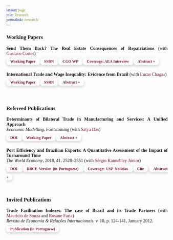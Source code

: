 ```yaml
---
layout: page
title: Research
permalink: /research/
---
```


<style>
 
 html * {
        font-family: Cambria,Georgia,serif; 
      }
   
   .iframe-container {
  padding-top: 56.25%;
  position: relative;
   }

.iframe-container iframe {
   border: 0;
   height: 100%;
   width: 100%;
   position: absolute;
   top: 0;
   left: 0;
 }
   
  .button {
     border: none;
     color: white;
     padding: 8px 32px;
     text-align: center;
     text-decoration: none;
     display: inline-block;
     font-size: 16px;
     margin: 0px 0px;
     transition-duration: 0.4s;
     cursor: pointer;
}
   
 .button-1 {
  background-color: #FFFFFF;
  border: 0;
  border-radius: .5rem;
  box-sizing: border-box;
  /*color: #1f4071;*/
  color: #86152c;
  font-family: Cambria,Georgia,serif; 
  font-size: .75rem;
  font-weight: 600;
  line-height: 1rem;
  padding: .2rem .75rem;
  text-align: center;
  text-decoration: none #D1D5DB solid;
  text-decoration-thickness: auto;
  box-shadow: 0 3px 9px 0 rgba(0, 0, 0, 0.1), 0 3px 6px 3px rgba(0, 0, 0, 0.06);
  transition-duration: 0.4s;
  margin: 0px 0px;
  cursor: pointer;
  user-select: none;
  -webkit-user-select: none;
  touch-action: manipulation;
}

.button-1:hover {
  /* background-color: rgb(31, 64, 113);*/
  background-color: rgb(134, 21, 44);
  color: white;
}

.button-1:focus {
  outline: 2px solid transparent;
  outline-offset: 2px;
}

.button-1:focus-visible {
  box-shadow: none;
}
   
 .collapse{
  display:none
}

.collapse.in{
    display:block
  }

tr.collapse.in{
  display:table-row
}

tbody.collapse.in{
  display:table-row-group
}

.collapsing{
  position:relative;
  height:0;
  overflow:hidden;
  -webkit-transition-property:height,visibility;
  -o-transition-property:height,visibility;
  transition-property:height,visibility;
  -webkit-transition-duration:.35s;
  -o-transition-duration:.35s;
  transition-duration:.35s;
  -webkit-transition-timing-function:ease;
  -o-transition-timing-function:ease;
  transition-timing-function:ease
}
   
 p.ex1 {
  padding-top: 0em;
  padding-bottom: 0em;
  font-size:14px;
}
   
 a:link, a:visited {
  background-color: white;
  color: rgb(134, 21, 44);
  text-align: center;
  text-decoration: none;
  white-space: nowrap;
}
 
 a:hover {
   text-decoration:underline;
}
 
 .last-line {
    display: block;
    margin-left: 0px; 
}

.citation-popup {
    display: none;
    position: fixed;
    z-index: 1;
    left: 0;
    top: 0;
    width: 100%;
    height: 100%;
    overflow: auto;
    background-color: rgba(0, 0, 0, 0.4);
}

.citation-content {
    position: relative;
    background-color: #fefefe;
    margin: 10% auto;
    padding: 20px;
    width: 60%;
    border-radius: 10px; 
    overflow: auto;
}

.close {
    color: #aaaaaa;
    position: absolute;
    top: 10px; 
    right: 10px; 
    font-size: 24px;
    font-weight: bold;
    cursor: pointer;
    padding: 0 10px;
}
 
 table tr:not(:last-child) {
    margin-bottom: 5px;
    padding-bottom: 5px;
}

table td {
    padding: 10px 30px; 
    text-indent: -30px;
}
 

 table td:last-child {
    text-indent: 0px;
    text-align: center;
}


.header {
    display: flex;
    justify-content: space-between;
    align-items: center;
}
 
    
 </style>



### Working Papers

<p class="ex1" align="justify"> <b>Send Them Back? The Real Estate Consequences of Repatriations</b> (with <a href="https://sites.google.com/site/cortesgustavos" target="_blank"> Gustavo Cortes</a>) <br>
<a class="button-1" role="button" href="/files/research/mexican_repatriation_and_real_estate.pdf" target="_blank" style="line-height:35px; text-decoration: none">Working Paper <i class="fa fa-file-pdf-o"></i></a>
<a class="button-1" role="button" href="https://papers.ssrn.com/sol3/papers.cfm?abstract_id=3962277" target="_blank" style="text-decoration: none">SSRN <i class="fa fa-external-link"></i></a>
<a class="button-1" role="button" href="https://www.thecgo.org/research/send-them-back/" target="_blank" style="text-decoration: none">CGO WP <i class="fa fa-external-link"></i></a>
<a class="button-1" role="button" href="https://www.aeaweb.org/conference/videos/2020/vinicios-sant-anna" target="_blank" style="text-decoration: none">Coverage: AEA Interview <i class="fa fa-external-link"></i></a>
<a class="button-1" role="button" data-toggle="collapse" data-target="#abs1">Abstract +</a>
  <div id="abs1" class="collapse">
    <div style="padding-left: 30px;">
   <p style="font-size:13px" align="justify">Housing is a crucial channel through which migration affects the local economy and wealth distribution. However, most of what we know about the effects of migration on housing is from studies focused on the inflows of immigrants. This paper quantifies the impact of out-migration on local housing empirically. We study one of the largest ethnically motivated migration shocks in US history, the United States' Mexican repatriation of the 1930s. Using a novel automated matching technique to link houses across the 1930 and 1940 Censuses, we show that repatriating Mexicans during the Great Depression significantly affected housing in various dimensions. Employing an instrumental variable approach, we show that Mexican-occupied houses experienced a disproportionately large devaluation of their house values and rents in cities more exposed to the repatriation. Critically, the repatriation mattered for aggregate outcomes in US cities: it decreased building permit growth, the median house value growth, and the median rent growth at the city level. Our results suggest that repatriations have a long-lasting impact, leaving a footprint on the local economy.</p>
  </div>
 </div></p>

<p class="ex1" align="justify"> <b>International Trade and Wage Inequality: Evidence from Brazil</b> (with <a href="https://sites.google.com/view/lucassquarizechagas/home" target="_blank">Lucas Chagas</a>) <br>
<a class="button-1" role="button" href="/files/research/trade_and_wage_inequality.pdf" target="_blank" style="line-height:35px; text-decoration: none">Working Paper <i class="fa fa-file-pdf-o"></i></a> <a class="button-1" role="button" href="https://papers.ssrn.com/sol3/papers.cfm?abstract_id=4363354" target="_blank" style="text-decoration: none">SSRN <i class="fa fa-external-link"></i></a>  <a class="button-1" role="button" data-toggle="collapse" data-target="#abs3">Abstract +</a>
  <div id="abs3" class="collapse">
    <div style="padding-left: 30px;">
   <p style="font-size:13px" align="justify">We study the effect of the bilateral trade integration with China on wage inequality in Brazil. Previous studies have documented the contribution of trade opening to the decline in inequality since the 1990s, driven primarily by cross-firm pay differences. We find a sharper reduction in wage inequality over the 2000s, parallel to China’s accession to the WTO. Our reduced-form analysis of the China shock suggests that some firms are harmed by import competition, while others profit from increased exports and cheaper inputs. We rationalize these patterns by extending the theoretical framework of Helpman et al. (2017) to include sector heterogeneity in trade exposure and firm-level selection into imports. Our calibrated model indicates that the rise of China led to a reduction in cross-firm wage inequality in Brazil since the cross-sectoral effect&mdash;which tends to benefit low-wage sectors and hurt high-wage sectors&mdash;dominates the within-sector increase in inequality due to a rise in importers and exporters.</p>
   </div>
 </div></p>
 
<br>


### Refereed Publications

<p class="ex1" align="justify"> <b>Determinants of Bilateral Trade in Manufacturing and Services: A Unified Approach</b>   <br> <em>Economic Modelling</em>, Forthcoming (with <a href="https://www.satyapdas.com" target="_blank">Satya Das</a>)<br>
<a class="button-1" role="button" href="https://authors.elsevier.com/sd/article/S0264-9993(23)00058-5" target="_blank" style="line-height:35px; text-decoration: none">DOI <i class="fa fa-external-link"></i></a> 
 <a class="button-1" role="button" href="/files/research/gravity_manufacturing_and_services.pdf" target="_blank" style="line-height:35px; text-decoration: none">Working Paper <i class="fa fa-file-pdf-o"></i></a>
 <a class="button-1" role="button" data-toggle="collapse" data-target="#abs4">Abstract +</a>
  <div id="abs4" class="collapse">
    <div style="padding-left: 30px;">
   <p style="font-size:13px" align="justify">This paper studies how and why the bilateral trades in manufacturing and services differ in their response to  changes in the determinants, both theoretically and empirically. We build a unified theoretical framework that incorporates a demand bias towards services and a difference in the degree of national product differentiation between the two product groups. Estimation results support the theoretical predictions. The empirical model includes, among others, two non-standard trade-cost variables: a measure of internet penetration and virtual proximity (the number of bilateral hyperlinks). An important finding is that virtual proximity&mdash;thus far ignored in most gravity models&mdash;is a strong predictor of aggregate trade in both services and manufacturing. Also, physical distance is an important determinant of bilateral trade in manufacturing and services, even while controlling for virtual proximity.</p>
   </div>
 </div></p>

<p class="ex1" align="justify"><b>Port Efficiency and Brazilian Exports: A Quantitative Assessment of the Impact of Turnaround Time</b> <br> <em> The World Economy</em>, 2018, 41, 2528–2551 (with <a href="https://scholar.google.com.br/citations?user=dqFJND9idb0C&hl=en" target="_blank"> Sérgio Kannebley Júnior</a>) <br>
<a class="button-1" role="button" href="https://doi.org/10.1111/twec.12654" target="_blank" style="line-height:35px; text-decoration: none">DOI <i class="fa fa-external-link"></i></a> 
<a class="button-1" role="button" href="/files/research/123_VSSKJ.pdf" target="_blank" style="text-decoration: none">RBCE Version (in Portuguese) <i class="fa fa-file-pdf-o"></i></a> 
<a class="button-1" role="button" href="https://www5.usp.br/noticias/sociedade/portos-mais-ageis-podem-aumentar-exportacoes-brasileiras/" target="_blank" style="text-decoration: none">Coverage: USP Notícias <i class="fa fa-external-link"></i></a>
 <a class="button-1" role="button" id="citeButton" style="text-decoration: none"><i class="fa fa-quote-right" aria-hidden="true"></i> Cite</a>
 <a class="button-1" role="button" data-toggle="collapse" data-target="#abs5">Abstract +</a>
<div id="citationPopup" class="citation-popup">
    <div class="citation-content">
        <div class="header"> 
         <h4>Citation</h4>
            <span class="close">&times;</span>
        </div>
    <table>
        <tr>
            <td>APA</td>
            <td id="citationText1">Sant’Anna, V. P., & Kannebley Júnior, S. (2018). Port efficiency and Brazilian exports: A quantitative assessment of the impact of turnaround time. <em>The World Economy</em>, 41(9), 2528-2551.
             <span class="last-line"></span></td>
            <td><span class="last-line"><i id="copyIcon1" class="fa fa-clipboard" aria-hidden="true" style="cursor:pointer;"></i></span></td>
        </tr>
        <tr>
            <td>BibTex</td>
            <td id="citationText2">@article{SantAnna2018Port,<br>
author = {Sant’Anna, Vinicios P. and Kannebley Júnior, Sérgio},<br>
title = {Port efficiency and Brazilian exports: A quantitative assessment of the impact of turnaround time},<br>
journal = {The World Economy},<br>
volume = {41},<br>
number = {9},<br>
pages = {2528-2551}, <br>
doi = {https://doi.org/10.1111/twec.12654}, <br>
year = {2018}
  <span class="last-line">}</span>
</td>
            <td><i id="copyIcon2" class="fa fa-clipboard" aria-hidden="true" style="cursor:pointer;"></i></td>
        </tr>
    </table>
    <span id="copyMessage" style="display:none; margin-left: 5px; color: rgb(134, 21, 44);"></span>
</div>
</div> 
  <div id="abs5" class="collapse">
    <div style="padding-left: 30px;">
   <p style="font-size:13px" align="justify">We study the role of port efficiency on international trade, estimating the impact of vessel turnaround time on Brazilian exports. The main empirical challenge is to control for non-observed local factors that determine trade flows. This paper addresses this challenge by combining detailed data of Brazilian exports with an empirical strategy that allows us to control for various unobserved local determinants of exports. We use a unique database with vessel turnaround time at each port and city-level exports, including information on the Brazilian port used, the destination country, and products. The empirical strategy relies on a difference-gravity equation to explore the variation in port procedures turnaround. This approach controls for unobserved characteristics and determinants common to geographically close cities, exporting the same product to the same destination country. The results suggest that port delays are associated with decreased volumes of exports and decreased product variety. We find that each additional hour of port procedure delay is equivalent to a reduction in relative local exports of 2%. On average, a 10% relative reduction in vessel turnaround time increases the number of exported product categories by 1%. Our findings suggest that delays in port procedures represent costs to Brazilian exporters, affecting both the intensive and extensive margins of trade.</p>
  </div>
 </div></p>

<br>

### Invited Publications

<p class="ex1" align="justify"> 
   <b>Trade Facilitation Indexes: The case of Brazil and its Trade Partners</b> (with <a href="https://scholar.google.com.br/citations?user=ceqK-1QAAAAJ&hl=en" target="_blank">Mauricio de Souza</a> and <a href="https://scholar.google.com.br/citations?user=bnfF3IEAAAAJ&hl=en" target="_blank">Rosane Faria</a>) <br> <em>Revista de Economia & Relações Internacionais</em>, v. 10, p. 124-141, January 2012. <br>
   <a class="button-1" role="button" href="/files/research/indicadores_facilitacao.pdf" target="_blank" style="line-height:35px; text-decoration: none">Publication (in Portuguese) <i class="fa fa-file-pdf-o"></i></a> </p>
   
   
   
   
<script>
  document.getElementById('citeButton').addEventListener('click', function () {
      document.getElementById('citationPopup').style.display = 'block';
  });

  document.querySelector('.close').addEventListener('click', function () {
      document.getElementById('citationPopup').style.display = 'none';
  });

  window.addEventListener('click', function (event) {
      if (event.target == document.getElementById('citationPopup')) {
          document.getElementById('citationPopup').style.display = 'none';
      }
  });

  function copyCitation(citationId, messageId) {
      const citationText = document.getElementById(citationId);
      const textarea = document.createElement('textarea');
      textarea.textContent = citationText.textContent;
      textarea.style.position = 'fixed';
      document.body.appendChild(textarea);
      textarea.select();
      try {
          document.execCommand('copy');
          showCopyMessage(messageId);
      } catch (err) {
          console.warn('Copy failed:', err);
      } finally {
          document.body.removeChild(textarea);
      }
  }

  function showCopyMessage(messageId) {
      const copyMessage = document.getElementById(messageId);
      copyMessage.style.display = 'inline';
      copyMessage.textContent = 'Citation copied to clipboard';
      setTimeout(() => {
          copyMessage.style.display = 'none';
      }, 1000);
  }

  document.getElementById('copyIcon1').addEventListener('click', function () {
      copyCitation('citationText1', 'copyMessage');
  });

  document.getElementById('copyIcon2').addEventListener('click', function () {
      copyCitation('citationText2', 'copyMessage');
  });
</script>

